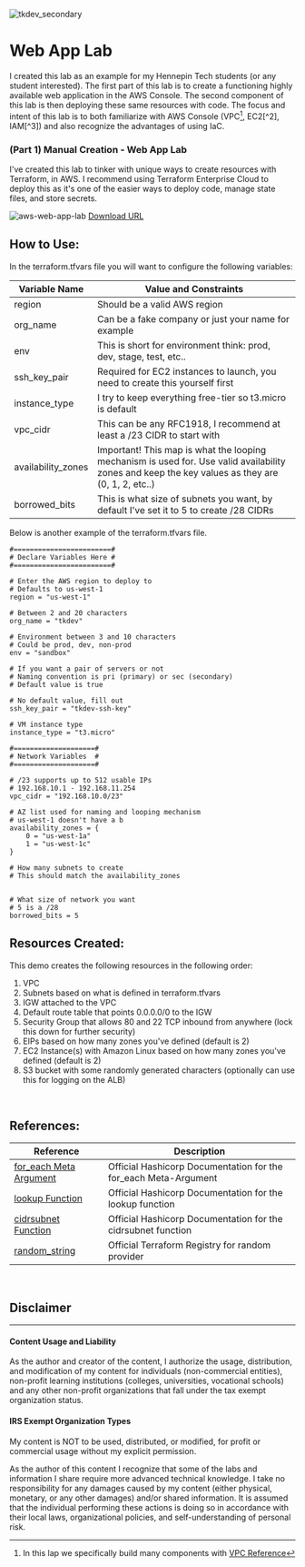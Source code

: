 
![tkdev_secondary](https://github.com/user-attachments/assets/45692378-8f3e-4df0-adb4-74b4d047a0d8)

# Web App Lab

I created this lab as an example for my Hennepin Tech students (or any student interested). The first part of this lab is to create a functioning highly available web application in the AWS Console. The second component of this lab is then deploying these same resources with code. The focus and intent of this lab is to both familiarize with AWS Console (VPC[^1], EC2[^2], IAM[^3]) and also recognize the advantages of using IaC.  

[^1]: In this lap we specifically build many components with [VPC Reference](https://docs.aws.amazon.com/vpc/latest/userguide/what-is-amazon-vpc.html)

### (Part 1) Manual Creation - Web App Lab

I've created this lab to tinker with unique ways to create resources with Terraform, in AWS. I recommend using Terraform Enterprise Cloud to deploy this as it's one of the easier ways to deploy code, manage state files, and store secrets. 

![aws-web-app-lab](https://github.com/user-attachments/assets/f7cf8534-6de9-4748-bc52-3e3efc02daa6)
[Download URL](https://tkdev-content.s3.us-east-1.amazonaws.com/Cloud/tkdev-webapp-w-lb-lab.pdf)

## How to Use:

In the terraform.tfvars file you will want to configure the following variables:

| Variable Name | Value and Constraints |
| ---------------|------------------------------|
| region | Should be a valid AWS region |
| org_name | Can be a fake company or just your name for example | 
| env | This is short for environment think: prod, dev, stage, test, etc.. | 
| ssh_key_pair | Required for EC2 instances to launch, you need to create this yourself first |
| instance_type | I try to keep everything free-tier so t3.micro is default | 
| vpc_cidr | This can be any RFC1918, I recommend at least a /23 CIDR to start with |
| availability_zones | Important! This map is what the looping mechanism is used for. Use valid availability zones and keep the key values as they are (0, 1, 2, etc..) |
| borrowed_bits | This is what size of subnets you want, by default I've set it to 5 to create /28 CIDRs | 

Below is another example of the terraform.tfvars file.

```
#========================#
# Declare Variables Here #
#========================#

# Enter the AWS region to deploy to
# Defaults to us-west-1
region = "us-west-1"

# Between 2 and 20 characters
org_name = "tkdev"

# Environment between 3 and 10 characters
# Could be prod, dev, non-prod
env = "sandbox"

# If you want a pair of servers or not
# Naming convention is pri (primary) or sec (secondary)
# Default value is true

# No default value, fill out
ssh_key_pair = "tkdev-ssh-key"

# VM instance type
instance_type = "t3.micro"

#====================#
# Network Variables  #
#====================#

# /23 supports up to 512 usable IPs
# 192.168.10.1 - 192.168.11.254
vpc_cidr = "192.168.10.0/23"

# AZ list used for naming and looping mechanism
# us-west-1 doesn't have a b
availability_zones = {
    0 = "us-west-1a"
    1 = "us-west-1c"
}

# How many subnets to create
# This should match the availability_zones


# What size of network you want
# 5 is a /28
borrowed_bits = 5

```


## Resources Created:
This demo creates the following resources in the following order:

1. VPC
2. Subnets based on what is defined in terraform.tfvars
3. IGW attached to the VPC
4. Default route table that points 0.0.0.0/0 to the IGW
5. Security Group that allows 80 and 22 TCP inbound from anywhere (lock this down for further security)
6. EIPs based on how many zones you've defined (default is 2)
7. EC2 Instance(s) with Amazon Linux based on how many zones you've defined (default is 2)
8. S3 bucket with some randomly generated characters (optionally can use this for logging on the ALB) 


<br>

## References:

| Reference      | Description   | 
| ---------------|---------------|
| [for_each Meta Argument](https://developer.hashicorp.com/terraform/language/meta-arguments/for_each)| Official Hashicorp Documentation for the for_each Meta-Argument
| [lookup Function](https://developer.hashicorp.com/terraform/language/functions/lookup) | Official Hashicorp Documentation for the lookup function
| [cidrsubnet Function](https://developer.hashicorp.com/terraform/language/functions/cidrsubnet) | Official Hashicorp Documentation for the cidrsubnet function
| [random_string](https://registry.terraform.io/providers/hashicorp/random/3.0.0/docs/resources/string) | Official Terraform Registry for random provider

<br>

## Disclaimer
---
#### Content Usage and Liability

As the author and creator of the content, I authorize the usage, distribution, and modification of my content for individuals (non-commercial entities), non-profit learning institutions (colleges, universities, vocational schools) and any other non-profit organizations that fall under the tax exempt organization status.

#### IRS Exempt Organization Types

My content is NOT to be used, distributed, or modified, for profit or commercial usage without my explicit permission.

As the author of this content I recognize that some of the labs and information I share require more advanced technical knowledge. I take no responsibility for any damages caused by my content (either physical, monetary, or any other damages) and/or shared information. It is assumed that the individual performing these actions is doing so in accordance with their local laws, organizational policies, and self-understanding of personal risk.
